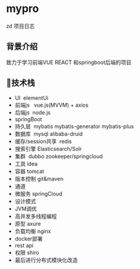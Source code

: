 # mypro
zd 项目日志
## 背景介绍
致力于学习前端VUE REACT 和springboot后端的项目

## 🔗技术栈
- UI  elementUi
- 前端js   vue.js(MVVM) + axios
- 后端js  node.js
- springBoot
- 持久层  mybatis mybatis-generator mybatis-plus
- 数据库  mysql alibaba-druid
- 缓存/session共享  redis
- 搜索引擎 Elasticsearch/Solr
- 集群  dubbo zookeeper/springcloud
- 工具 idea
- 容器 tomcat
- 版本控制 git&maven
- 通道 
- 微服务 springCloud
- 设计模式
- JVM调优
- 高并发多线程编程
- 原型 axure
- 负载均衡 nginx
- docker部署
- rest api
- 权限 shiro
- 最后进行分布式模块化改造
